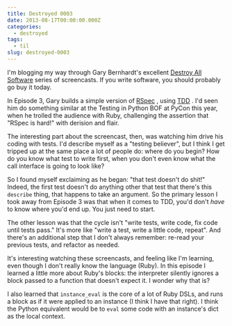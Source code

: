 ```yaml
---
title: Destroyed 0003
date: 2013-08-17T00:00:00.000Z
categories:
  - destroyed
tags:
  - til
slug: destroyed-0003
---
```

<p class="aside">
  I'm blogging my way through Gary Bernhardt's excellent <a class="reference external" href="https://www.destroyallsoftware.com/screencasts">Destroy All Software</a> series of screencasts. If you write software, you should probably go buy it today.
</p>

In Episode 3, Gary builds a simple version of [RSpec][1] , using [TDD][2] . I'd seen him do something similar at the Testing in Python BOF at PyCon this year, when he trolled the audience with Ruby, challenging the assertion that "RSpec is hard!" with derision and flair.

The interesting part about the screencast, then, was watching him drive his coding with tests. I'd describe myself as a "testing believer", but I think I get tripped up at the same place a lot of people do: where do you begin? How do you know what test to write first, when you don't even know what the call interface is going to look like?

So I found myself exclaiming as he began: "that test doesn't do shit!" Indeed, the first test doesn't do anything other that test that there's this `describe` thing, that happens to take an argument. So the primary lesson I took away from Episode 3 was that when it comes to TDD, you'd don't _have_ to know where you'd end up. You just need to start.

The other lesson was that the cycle isn't "write tests, write code, fix code until tests pass." It's more like "write a test, write a little code, repeat". And there's an additional step that I don't always remember: re-read your previous tests, and refactor as needed.

It's interesting watching these screencasts, and feeling like I'm learning, even though I don't really know the language (Ruby). In this episode I learned a little more about Ruby's blocks: the interpreter silently ignores a block passed to a function that doesn't expect it. I wonder why that is?

I also learned that `instance_eval` is the core of a lot of Ruby DSLs, and runs a block as if it were applied to an instance (I think I have that right). I think the Python equivalent would be to `eval` some code with an instance's dict as the local context.



 [1]: http://rspec.info/
 [2]: https://en.wikipedia.org/wiki/Test-driven_development
